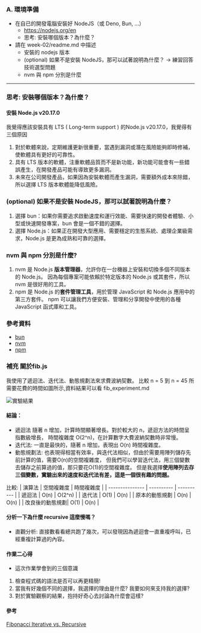 ### A. 環境準備

- 在自已的開發電腦安裝好 NodeJS（或 Deno, Bun, …）
    - https://nodejs.org/en
    - 思考: 安裝哪個版本？為什麼？
- 請在 week-02/readme.md 中描述
    - 安裝的 nodejs 版本
    - (optional) 如果不是安裝 NodeJS，那可以試著說明為什麼？ → 練習回答技術選型問題
    - nvm 與 npm 分別是什麼

___


### 思考: 安裝哪個版本？為什麼？

#### 安裝 Node.js v20.17.0
我覺得應該安裝具有 LTS ( Long-term support ) 的Node.js v20.17.0，我覺得有三個原因
1. 對於軟體來說，定期維護更新很重要，當遇到漏洞或潛在風險能夠即時修補，使軟體具有更好的可靠性。
2. 具有 LTS 版本的軟體，注重軟體品質而不是新功能，新功能可能會有一些錯誤產生，在開發產品可能有導致更多漏洞。
3. 未來在公司開發產品，如果因為安裝軟體而產生漏洞，需要額外成本來除錯，所以選擇 LTS 版本軟體能降低風險。




### (optional) 如果不是安裝 NodeJS，那可以試著說明為什麼？
    
1. 選擇 bun：如果你需要追求啟動速度和運行效能、需要快速的開發者體驗、小型或快速開發專案，bun 會是一個不錯的選擇。
2. 選擇 Node.js：如果正在開發大型應用、需要穩定的生態系統、處理企業級需求，Node.js 是更為成熟和可靠的選擇。
    
### nvm 與 npm 分別是什麼?
    
1. nvm 是 Node.js **版本管理器**，允許你在一台機器上安裝和切換多個不同版本的 Node.js。
   因為每個專案可能依賴於特定版本的 Node.js 或其套件，所以 nvm 是很好用的工具。
2. npm 是 Node.js 的**套件管理工具**，用於管理 JavaScript 和 Node.js 應用中的第三方套件。
   npm 可以讓我們方便安裝、管理和分享開發中使用的各種 JavaScript 函式庫和工具。

### 參考資料
- [bun](https://bun.sh/)
- [nvm](https://github.com/nvm-sh/nvm)
- [npm](https://github.com/npm/cli)



### 補充 關於fib.js

我使用了遞迴法、迭代法、動態規劃法來求費波納契數。 比較 n = 5 到 n = 45 所需要花費的時間如圖所示,資料結果可以看 fib_experiment.md

![實驗結果](https://github.com/user-attachments/assets/80217e15-c09f-435e-984d-5cee6b58e999)



#### 結論：
- 遞迴法 隨著 n 增加，計算時間顯著增長。對於較大的 n，遞迴方法的時間呈指數級增長， 時間複雜度 O(2^n)，在計算數字大費波納契數時非常慢。
- 迭代法: 一直是最快的，隨著 n 增加，表現出 O(n) 時間複雜度。
- 動態規劃法: 也表現得相當有效率，與迭代法相似，但由於需要用陣列儲存先前計算的值，需要O(n)的空間複雜度，
但我們可以學習迭代法，用三個變數去儲存之前算過的值，那只要花O(1)的空間複雜度。
但是我選擇**使用陣列去存三個變數，實驗出來的速度和迭代法有差，這是一個很有趣的問題。**

比較:
| 演算法          | 空間複雜度 | 時間複雜度 |
| --------------- | ---------- | ---------- |
| 遞迴法          | O(n)       | O(2^n)     |
| 迭代法          | O(1)       | O(n)       |
| 原本的動態規劃  | O(n)       | O(n)       |
| 改良後的動態規劃| O(1)       | O(n)       |



#### 分析一下為什麼 recursive 這麼慢嗎？
- 直觀分析: 直接數看看總共跑了幾次，可以發現因為遞迴會一直重複呼叫，已經重複計算過的內容。



              

#### 作業二心得
- 這次作業學會到的三個意識
1. 檢查程式碼的語法是否可以再更精簡!
2. 當我有好幾個不同的選擇，我選擇的理由是什麼?  我要如何來支持我的選擇?
3. 對於實驗觀察的結果，抱持好奇心去討論為什麼會這樣?

#### 參考
[Fibonacci Iterative vs. Recursive](https://syedtousifahmed.medium.com/fibonacci-iterative-vs-recursive-5182d7783055)
